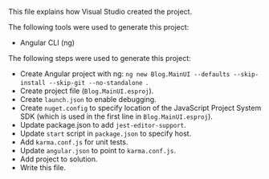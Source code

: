 This file explains how Visual Studio created the project.

The following tools were used to generate this project:
- Angular CLI (ng)

The following steps were used to generate this project:
- Create Angular project with ng: `ng new Blog.MainUI --defaults --skip-install --skip-git --no-standalone `.
- Create project file (`Blog.MainUI.esproj`).
- Create `launch.json` to enable debugging.
- Create `nuget.config` to specify location of the JavaScript Project System SDK (which is used in the first line in `Blog.MainUI.esproj`).
- Update package.json to add `jest-editor-support`.
- Update `start` script in `package.json` to specify host.
- Add `karma.conf.js` for unit tests.
- Update `angular.json` to point to `karma.conf.js`.
- Add project to solution.
- Write this file.
